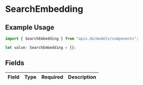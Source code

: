 # SearchEmbedding

## Example Usage

```typescript
import { SearchEmbedding } from "apis.do/models/components";

let value: SearchEmbedding = {};
```

## Fields

| Field       | Type        | Required    | Description |
| ----------- | ----------- | ----------- | ----------- |